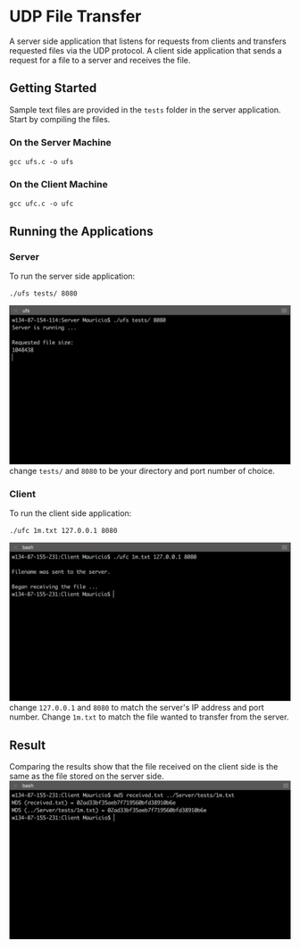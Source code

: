 # UDP File Transfer

A server side application that listens for requests from clients and transfers requested files via the UDP protocol. A client side application that sends a request for a file to a server and receives the file.

## Getting Started
Sample text files are provided in the ```tests``` folder in the server application.
Start by compiling the files.

### On the Server Machine
```
gcc ufs.c -o ufs
```
### On the Client Machine
```
gcc ufc.c -o ufc
```

## Running the Applications
### Server
To run the server side application:
```
./ufs tests/ 8080
```
![Alt text](SShots/server.png)
change ```tests/``` and ```8080``` to be your directory and port number of choice.

### Client
To run the client side application:
```
./ufc 1m.txt 127.0.0.1 8080
```
![Alt text](SShots/client.png)
change ```127.0.0.1``` and ```8080``` to match the server's IP address and port number. Change ```1m.txt``` to match the file wanted to transfer from the server.

## Result
Comparing the results show that the file received on the client side is the same as the file stored on the server side.
![Alt text](SShots/results.png)
